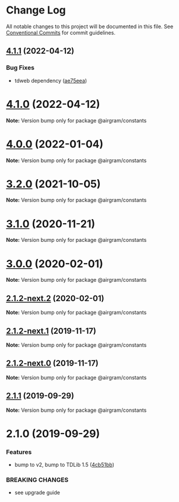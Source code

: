 # Change Log

All notable changes to this project will be documented in this file.
See [Conventional Commits](https://conventionalcommits.org) for commit guidelines.

## [4.1.1](https://github.com/airgram/airgram/compare/@airgram/constants@4.1.0...@airgram/constants@4.1.1) (2022-04-12)

### Bug Fixes

-   tdweb dependency ([ae75eea](https://github.com/airgram/airgram/commit/ae75eea8b10c6e7bc7d187531ad46b0ecfccd4b1))

# [4.1.0](https://github.com/airgram/airgram/compare/@airgram/constants@4.0.0...@airgram/constants@4.1.0) (2022-04-12)

**Note:** Version bump only for package @airgram/constants

# [4.0.0](https://github.com/airgram/airgram/compare/@airgram/constants@3.2.0...@airgram/constants@4.0.0) (2022-01-04)

**Note:** Version bump only for package @airgram/constants

# [3.2.0](https://github.com/airgram/airgram/compare/@airgram/constants@3.1.0...@airgram/constants@3.2.0) (2021-10-05)

**Note:** Version bump only for package @airgram/constants

# [3.1.0](https://github.com/airgram/airgram/compare/@airgram/constants@3.0.0...@airgram/constants@3.1.0) (2020-11-21)

**Note:** Version bump only for package @airgram/constants

# [3.0.0](https://github.com/airgram/airgram/compare/@airgram/constants@2.1.2-next.2...@airgram/constants@3.0.0) (2020-02-01)

**Note:** Version bump only for package @airgram/constants

## [2.1.2-next.2](https://github.com/airgram/airgram/compare/@airgram/constants@2.1.2-next.1...@airgram/constants@2.1.2-next.2) (2020-02-01)

**Note:** Version bump only for package @airgram/constants

## [2.1.2-next.1](https://github.com/airgram/airgram/compare/@airgram/constants@2.1.2-next.0...@airgram/constants@2.1.2-next.1) (2019-11-17)

**Note:** Version bump only for package @airgram/constants

## [2.1.2-next.0](https://github.com/airgram/airgram/compare/@airgram/constants@2.0.1...@airgram/constants@2.1.2-next.0) (2019-11-17)

**Note:** Version bump only for package @airgram/constants

## [2.1.1](https://github.com/esindger/airgram/compare/@airgram/constants@2.1.0...@airgram/constants@2.1.1) (2019-09-29)

**Note:** Version bump only for package @airgram/constants

# 2.1.0 (2019-09-29)

### Features

-   bump to v2, bump to TDLib 1.5 ([4cb51bb](https://github.com/esindger/airgram/commit/4cb51bb))

### BREAKING CHANGES

-   see upgrade guide
